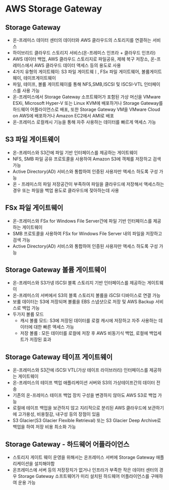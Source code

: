 # AWS Storage Gateway
## Storage Gateway
- 온-프레미스 데이터 센터의 데이터와 AWS 클라우드의 스토리지를 연결하는 서비스
- 하이브리드 클라우드 스토리지 서비스(온-프레미스 인프라 + 클라우드 인프라)
- AWS 데이터 백업, AWS 클라우드 스토리지로 파일공유, 제헤 복구 저장소, 온-프레미스에서 AWS 클라우드 데이터 액세스 등의 용도로 사용
- 4가지 유형의 게이트웨이: S3 파일 게이트웨ㅣ, FSx 파일 게이트웨어, 볼륨게이트웨이, 테이프게이트웨이
- 파일, 테이프, 볼륨 게이트웨이를 통해 NFS,SMB,ISCSI 및 ISCSI-VTL 인터페이스를 사용 가능
- 온-프레미스에서 Storage Gateway 소프트웨어가 포함된 가상 머신을 VMware ESXi, Microsoft Hyper-V 또는 Linux KVM에 배포하거나 Storage Gateway를 하드웨어 어플라이언스로 배포, 또한 Storage Gateway VM을
VMware Cloud on AWS에 배포하거나 Amazon EC2에서 AMI로 배포
- 온-프레미스 로컬캐시 기능을 통해 자주 사용하는 데이터를 빠르게 액세스 가능
## S3 파일 게이트웨이
- 온-프레미스와 S3간에 파일 기반 인터페이스를 제공하는 게이트웨이
- NFS, SMB 파일 공유 프로토콜을 사용하여 Amazon S3에 객체를 저장하고 검색 가능
- Active Directory(AD) 서비스와 통합하여 인증된 사용자만 액세스 하도록 구성 가능
- 온 - 프레미스의 파일 저장공간이 부족하여 파일을 클라우드에 저장해서 액세스하는 경우 또는 파일을 백업 용도로 클라우드에 젖아하는데 사용

## FSx 파일 게이트웨이
- 온-프레미스와 FSx for Windows File Server간에 파일 기반 인터페이스를 제공하는 게이트웨이
- SMB 프로토콜을 사용하여 FSx for Windows File Server 내의 파일을 저장하고 검색 가능
- Active Directory(AD) 서비스와 통합하여 인증된 사용자만 액세스 하도록 구성 가능

## Storage Gateway 볼륨 게이트웨이
- 온-프레미스와 S3가넹 ISCSI 블록 스토리지 기반 인터페이스를 제공하는 게이트웨이
- 온-프레미스의 서버에서 S3의 블록 스토리지 볼륨을 iSCSI 디바이스로 연결 가능
- 보륨 데이터는 S3에 저장되며 볼륨을 EBS 스냅샷으로 저장 및 AWS Backup 서비스로 백업 가능
- 두가지 볼륨 모드
  - 캐시 볼륨 모드: S3에 저장된 데이터를 로컬 캐시에 저장하고 자주 사용하는 데이터에 대한 빠른 액세스 가능
  - 저장 볼륨 : 모든 데이터를 로컬에 저장 후 AWS 비동기식 백업, 로컬에 백업세트가 저장된 효과

## Storage Gateway 테이프 게이트웨이
- 온-프레미스와 S3간에 iSCSI VTL(가상 테이프 라이브러리) 인터페이스를 제공하는 게이트웨이
- 온-프레미스의 테이프 백업 애플리케이션 서버와 S3의 가상테이프간의 데이터 전송
- 기존의 온-프레미스 테이프 백업 장치 구성을 변경하지 않아도 AWS S3로 백업 가능
- 로컬에 테이프 백업을 보관하지 않고 지리적으로 분리된 AWS 클라우드에 보관하기에 고가용성, 비용절감, 내구성 등의 장점이 있음
- S3 Glacier(S3 Glacier Flexible Retrieval) 또는 S3 Glacier Deep Archive로 백업을 하여 저장 비용 최소화 가능

## Storage Gateway - 하드웨어 어플라이언스
- 스토리지 게이트 웨이 운영을 위해서는 온프레미스 서버에 Storage Gateway 애플리케이션을 설치해야함
- 온프레미스에 서버 등의 저장장치가 없거나 인프라가 부족한 작은 데이터 센터의 경우 Storage Gateway 소프트웨어가 미리 설치된 하드웨어 어플라이언스를 구매하여 운용 가능